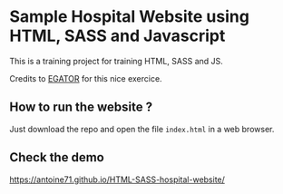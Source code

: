 # Sample Hospital Website using HTML, SASS and Javascript

This is a training project for training HTML, SASS and JS.

Credits to [EGATOR](https://www.youtube.com/c/EGATORTUTORIALS/featured) for this nice exercice.

## How to run the website ?

Just download the repo and open the file `index.html` in a web browser.

## Check the demo

https://antoine71.github.io/HTML-SASS-hospital-website/